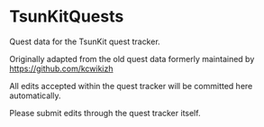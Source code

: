 # TsunKitQuests
Quest data for the TsunKit quest tracker.

Originally adapted from the old quest data formerly maintained by https://github.com/kcwikizh

All edits accepted within the quest tracker will be committed here automatically.

Please submit edits through the quest tracker itself.
